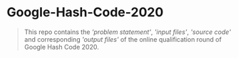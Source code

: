 # Google-Hash-Code-2020
> This repo contains the _'problem statement'_, _'input files'_, _'source code'_ and corresponding _'output files'_ of 
> the online qualification round of Google Hash Code 2020.
